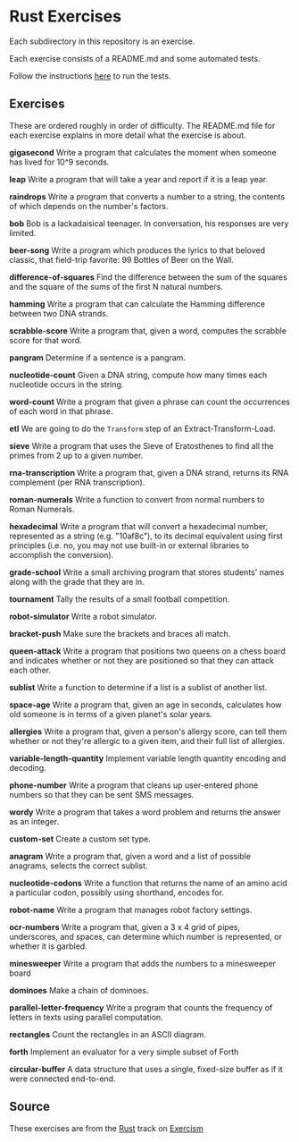 # Rust Exercises

Each subdirectory in this repository is an exercise.

Each exercise consists of a README.md and some automated tests.

Follow the instructions [here][rust-testing] to run the tests.

[rust-testing]: https://github.com/exercism/xrust/blob/master/docs/TESTS.md



## Exercises

These are ordered roughly in order of difficulty.
The README.md file for each exercise explains in more detail what the exercise is about.

  **gigasecond**
  Write a program that calculates the moment when someone has lived for 10^9 seconds.

  **leap**
  Write a program that will take a year and report if it is a leap year.

  **raindrops**
  Write a program that converts a number to a string, the contents of which depends on the number's factors.

  **bob**
  Bob is a lackadaisical teenager. In conversation, his responses are very limited.

  **beer-song**
  Write a program which produces the lyrics to that beloved classic, that field-trip favorite: 99 Bottles of Beer on the Wall.

  **difference-of-squares**
  Find the difference between the sum of the squares and the square of the sums of the first N natural numbers.

  **hamming**
  Write a program that can calculate the Hamming difference between two DNA strands.

  **scrabble-score**
  Write a program that, given a word, computes the scrabble score for that word.

  **pangram**
  Determine if a sentence is a pangram.

  **nucleotide-count**
  Given a DNA string, compute how many times each nucleotide occurs in the string.

  **word-count**
  Write a program that given a phrase can count the occurrences of each word in that phrase.

  **etl**
  We are going to do the `Transform` step of an Extract-Transform-Load.

  **sieve**
  Write a program that uses the Sieve of Eratosthenes to find all the primes from 2 up to a given number.

  **rna-transcription**
  Write a program that, given a DNA strand, returns its RNA complement (per RNA transcription).

  **roman-numerals**
  Write a function to convert from normal numbers to Roman Numerals.

  **hexadecimal**
  Write a program that will convert a hexadecimal number, represented as a string (e.g. "10af8c"), to its decimal equivalent using first principles (i.e. no, you may not use built-in or external libraries to accomplish the conversion).

  **grade-school**
  Write a small archiving program that stores students' names along with the grade that they are in.

  **tournament**
  Tally the results of a small football competition.

  **robot-simulator**
  Write a robot simulator.

  **bracket-push**
  Make sure the brackets and braces all match.

  **queen-attack**
  Write a program that positions two queens on a chess board and indicates whether or not they are positioned so that they can attack each other.

  **sublist**
  Write a function to determine if a list is a sublist of another list.

  **space-age**
  Write a program that, given an age in seconds, calculates how old someone is in terms of a given planet's solar years.

  **allergies**
  Write a program that, given a person's allergy score, can tell them whether or not they're allergic to a given item, and their full list of allergies.

  **variable-length-quantity**
  Implement variable length quantity encoding and decoding.

  **phone-number**
  Write a program that cleans up user-entered phone numbers so that they can be sent SMS messages.

  **wordy**
  Write a program that takes a word problem and returns the answer as an integer.

  **custom-set**
  Create a custom set type.

  **anagram**
  Write a program that, given a word and a list of possible anagrams, selects the correct sublist.

  **nucleotide-codons**
  Write a function that returns the name of an amino acid a particular codon, possibly using shorthand, encodes for.

  **robot-name**
  Write a program that manages robot factory settings.

  **ocr-numbers**
  Write a program that, given a 3 x 4 grid of pipes, underscores, and spaces, can determine which number is represented, or whether it is garbled.

  **minesweeper**
  Write a program that adds the numbers to a minesweeper board

  **dominoes**
  Make a chain of dominoes.

  **parallel-letter-frequency**
  Write a program that counts the frequency of letters in texts using parallel computation.

  **rectangles**
  Count the rectangles in an ASCII diagram.

  **forth**
  Implement an evaluator for a very simple subset of Forth

  **circular-buffer**
  A data structure that uses a single, fixed-size buffer as if it were connected end-to-end.


## Source

These exercises are from the [Rust][rust] track on [Exercism][exercism]

[exercism]: http://exercism.io
[rust]: http://exercism.io/languages/rust
